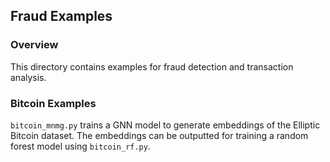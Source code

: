 ## Fraud Examples
### Overview
This directory contains examples for fraud detection and transaction analysis.

### Bitcoin Examples
`bitcoin_mnmg.py` trains a GNN model to generate embeddings of the Elliptic Bitcoin dataset.
The embeddings can be outputted for training a random forest model using `bitcoin_rf.py`.
